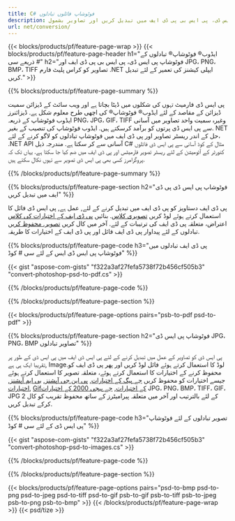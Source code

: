 ```yaml
---
title: C# فوٹوشاپ فائلوں تبادلوں
description: فوٹوشاپ پی ایس ڈی، پی ایس بی پی ڈی ایف میں تبدیل کریں اور تصاویر بشمول BMP، JPG، PNG، TIFF سمیت. NET لائبریری کے ذریعہ سی # کوڈ کی چند لائنوں کے ساتھ.
url: net/conversion/
---
```


{{< blocks/products/pf/feature-page-wrap >}}
{{< blocks/products/pf/feature-page-header h1="ایڈوب® فوٹوشاپ® تبادلوں کے ذریعے سی #" h2="فوٹوشاپ پی ایس ڈی، پی ایس بی پی ڈی ایف اور JPG، PNG، BMP، TIFF تصاویر کو کراس پلیٹ فارم .NET ایپلی کیشنز کی تعمیر کے لئے تبدیل کریں." >}}

{{% blocks/products/pf/feature-page-summary %}}

پی ایس ڈی فارمیٹ تہوں کی شکلوں میں ڈیٹا بچاتا ہے اور ویب سائٹ کے ڈیزائن سمیت ڈیزائن کے مقاصد کے لئے ایڈوب® فوٹوشاپ® کی اچھی طرح معلوم شکل ہے. ڈیزائنرز ایڈوب فوٹوشاپ کے ذریعہ PNG، JPG، GIF، TIFF وغیرہ سمیت واحد تصاویر میں آسانی سے پی ایس ڈی پرتوں کو برآمد کرسکتے ہیں. ایڈوب فوٹوشاپ کی تنصیب کے بغیر. NET حل کے اندر ریسٹر تصاویر اور پی ڈی ایف میں فوٹوشاپ تبادلوں کو لاگو کرنے کے لئے، .NET API آسانی سے کر سکتا ہے. مندرجہ ذیل C# مثال کے کوڈ آسانی سے پی ایس ڈی فائلوں کنورٹر کے آٹومیشن کے لئے ریسٹر تصویر فارمیٹس اور پی ڈی ایف میں ضم کیا جا سکتا ہے. یہاں تک کہ پروگرامرز کسی بھی پی ایس ڈی تصویر سے تہوں نکال سکتے ہیں.


{{% /blocks/products/pf/feature-page-summary %}}

{{% blocks/products/pf/feature-page-section h2="فوٹوشاپ پی ایس ڈی پی ڈی ایف میں تبدیل کریں" %}}

پی ڈی ایف دستاویز کو پی ڈی ایف میں تبدیل کرنے کے لئے, عمل ہے, پی ایس ڈی فائل کا استعمال کرتے ہوئے لوڈ کریں [تصویری کلاس](https://apireference.aspose.com/net/psd/aspose.psd/image). بنائیں [پی ڈی ایف کے اختیارات کی کلاس](https://apireference.aspose.com/net/psd/aspose.psd.imageoptions/pdfoptions) اعتراض، متعلقہ پی ڈی ایف کی ترتیبات کے لئے. آخر میں کال کریں [تصویر. محفوظ کریں](https://apireference.aspose.com/net/psd/aspose.psd.image/save/methods/3) تبادلوں کے لئے پیداوار پی ڈی ایف فائل اور پی ڈی ایف کے اختیارات کا طریقہ.

{{% blocks/products/pf/feature-page-code h3="پی ڈی ایف تبادلوں میں فوٹوشاپ پی ایس ڈی ایس کے لئے سی # کوڈ" %}}

{{< gist "aspose-com-gists" "f322a3af27fefa5738f72b456cf505b3" "convert-photoshop-psd-to-pdf.cs" >}}

{{% /blocks/products/pf/feature-page-code %}}

{{% /blocks/products/pf/feature-page-section %}}

{{< blocks/products/pf/feature-page-options pairs="psb-to-pdf psd-to-pdf" >}}

{{% blocks/products/pf/feature-page-section h2="فوٹوشاپ پی ایس ڈی JPG، PNG، BMP تصاویر تبادلوں" %}}

پی ایس ڈی کو تصاویر کے عمل میں تبدیل کرنے کے لئے پی ایس ڈی ایف میں پی ایس ڈی کے طور پر تقریبا ایک ہی ہے, Image.لوڈ کا استعمال کرتے ہوئے فائل لوڈ کریں اور پھر پی ڈی ایف کو محفوظ کرنے کے اختیارات کا استعمال کرتے ہوئے، متعلقہ تصویر کا استعمال کرتے ہوئے جیسے اختیارات کو محفوظ کریں [جے پیگ کے اختیارات](https://apireference.aspose.com/net/psd/aspose.psd.imageoptions/jpegoptions), [پی این جی آپشنز](https://apireference.aspose.com/net/psd/aspose.psd.imageoptions/pngoptions),  [بی ایم آپشنز](https://apireference.aspose.com/net/psd/aspose.psd.imageoptions/bmpoptions), [اختیارات](https://apireference.aspose.com/net/psd/aspose.psd.imageoptions/tiffoptions),  [Gifکے اختیارات](https://apireference.aspose.com/net/psd/aspose.psd.imageoptions/gifoptions), [جے پیجی 2000 کے اختیارات](https://apireference.aspose.com/net/psd/aspose.psd.imageoptions/jpeg2000options) JPG، PNG، BMP، TIFF، GIF، JPG 2 کے لئے بالترتیب اور آخر میں متعلقہ پیرامیٹرز کے ساتھ محفوظ تقریب کو کال کرکے تبدیل کریں.


{{% blocks/products/pf/feature-page-code h3="تصویر تبادلوں کے لئے فوٹوشاپ پی ایس ڈی کے لئے سی # کوڈ" %}}

{{< gist "aspose-com-gists" "f322a3af27fefa5738f72b456cf505b3" "convert-photoshop-psd-to-images.cs" >}}

{{% /blocks/products/pf/feature-page-code %}}

{{% /blocks/products/pf/feature-page-section %}}

{{< blocks/products/pf/feature-page-options pairs="psd-to-bmp psd-to-png psd-to-jpeg psd-to-tiff psd-to-gif psb-to-gif psb-to-tiff psb-to-jpeg psb-to-png psb-to-bmp" >}}
{{< /blocks/products/pf/feature-page-wrap >}}
{{< psd/tize >}}
